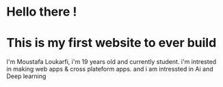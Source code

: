 # Hello there !
# This is my first website to ever build 


I'm Moustafa Loukarfi, i'm 19 years old and currently student.
i'm intrested in making web apps & cross plateform apps. 
and i am intressted in Ai and Deep learning 
